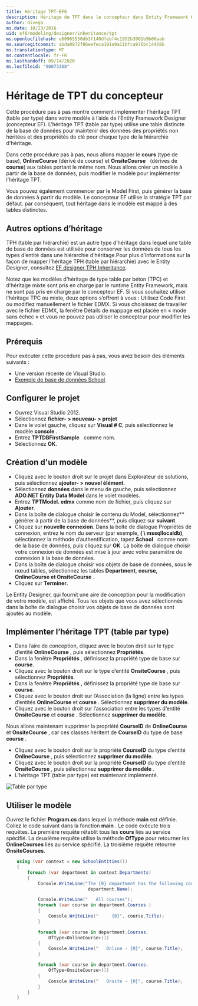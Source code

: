 ```yaml
---
title: Héritage TPT-EF6
description: Héritage de TPT dans le concepteur dans Entity Framework 6
author: divega
ms.date: 10/23/2016
uid: ef6/modeling/designer/inheritance/tpt
ms.openlocfilehash: e60965550db3f140dfebf4c1952b3901b9b00aab
ms.sourcegitcommit: abda0872f86eefeca191a9a11bfca976bc14468b
ms.translationtype: MT
ms.contentlocale: fr-FR
ms.lasthandoff: 09/14/2020
ms.locfileid: "90073368"
---
```

# <a name="designer-tpt-inheritance"></a>Héritage de TPT du concepteur
Cette procédure pas à pas montre comment implémenter l’héritage TPT (table par type) dans votre modèle à l’aide de l’Entity Framework Designer (concepteur EF). L'héritage TPT (table par type) utilise une table distincte de la base de données pour maintenir des données des propriétés non héritées et des propriétés de clé pour chaque type de la hiérarchie d'héritage.

Dans cette procédure pas à pas, nous allons mapper le **cours** (type de base), **OnlineCourse** (dérivé de course) et **OnsiteCourse**   (dérives de **course**) aux tables portant le même nom. Nous allons créer un modèle à partir de la base de données, puis modifier le modèle pour implémenter l’héritage TPT.

Vous pouvez également commencer par le Model First, puis générer la base de données à partir du modèle. Le concepteur EF utilise la stratégie TPT par défaut. par conséquent, tout héritage dans le modèle est mappé à des tables distinctes.

## <a name="other-inheritance-options"></a>Autres options d’héritage

TPH (table par hiérarchie) est un autre type d’héritage dans lequel une table de base de données est utilisée pour conserver les données de tous les types d’entité dans une hiérarchie d’héritage.Pour plus d’informations sur la façon de mapper l’héritage TPH (table par hiérarchie) avec le Entity Designer, consultez [EF designer TPH Inheritance](xref:ef6/modeling/designer/inheritance/tph). 

Notez que les modèles d’héritage de type table par béton (TPC) et d’héritage mixte sont pris en charge par le runtime Entity Framework, mais ne sont pas pris en charge par le concepteur EF. Si vous souhaitez utiliser l’héritage TPC ou mixte, deux options s’offrent à vous : Utilisez Code First ou modifiez manuellement le fichier EDMX. Si vous choisissez de travailler avec le fichier EDMX, la fenêtre Détails de mappage est placée en « mode sans échec » et vous ne pouvez pas utiliser le concepteur pour modifier les mappages.

## <a name="prerequisites"></a>Prérequis

Pour exécuter cette procédure pas à pas, vous avez besoin des éléments suivants :

- Une version récente de Visual Studio.
- [Exemple de base de données School](xref:ef6/resources/school-database).

## <a name="set-up-the-project"></a>Configurer le projet

-   Ouvrez Visual Studio 2012.
-   Sélectionnez **fichier- &gt; nouveau- &gt; projet**
-   Dans le volet gauche, cliquez sur **Visual \# C**, puis sélectionnez le modèle **console** .
-   Entrez **TPTDBFirstSample**   comme nom.
-   Sélectionnez **OK**.

## <a name="create-a-model"></a>Création d'un modèle

-   Cliquez avec le bouton droit sur le projet dans Explorateur de solutions, puis sélectionnez **ajouter- &gt; nouvel élément**.
-   Sélectionnez **données** dans le menu de gauche, puis sélectionnez **ADO.NET Entity Data Model** dans le volet modèles.
-   Entrez **TPTModel. edmx** comme nom de fichier, puis cliquez sur **Ajouter**.
-   Dans la boîte de dialogue choisir le contenu du Model, sélectionnez**   générer à partir de la base de données**, puis cliquez sur **suivant**.
-   Cliquez sur **nouvelle connexion**.
    Dans la boîte de dialogue Propriétés de connexion, entrez le nom du serveur (par exemple, **( \\ mssqllocaldb)**, sélectionnez la méthode d’authentification, tapez **School**   comme nom de la base de données, puis cliquez sur **OK**.
    La boîte de dialogue choisir votre connexion de données est mise à jour avec votre paramètre de connexion à la base de données.
-   Dans la boîte de dialogue choisir vos objets de base de données, sous le nœud tables, sélectionnez les tables **Department**, **course, OnlineCourse et OnsiteCourse** .
-   Cliquez sur **Terminer**.

Le Entity Designer, qui fournit une aire de conception pour la modification de votre modèle, est affiché. Tous les objets que vous avez sélectionnés dans la boîte de dialogue choisir vos objets de base de données sont ajoutés au modèle.

## <a name="implement-table-per-type-inheritance"></a>Implémenter l’héritage TPT (table par type)

-   Dans l’aire de conception, cliquez avec le bouton droit sur le type d’entité **OnlineCourse** , puis sélectionnez **Propriétés**.
-   Dans la fenêtre **Propriétés** , définissez la propriété type de base sur **course**.
-   Cliquez avec le bouton droit sur le type d’entité **OnsiteCourse** , puis sélectionnez **Propriétés**.
-   Dans la fenêtre **Propriétés** , définissez la propriété type de base sur **course**.
-   Cliquez avec le bouton droit sur l’Association (la ligne) entre les types d’entités **OnlineCourse** et **course** .
    Sélectionnez **supprimer du modèle**.
-   Cliquez avec le bouton droit sur l’association entre les types d’entité **OnsiteCourse** et **course** .
    Sélectionnez **supprimer du modèle**.

Nous allons maintenant supprimer la propriété **CourseID** de **OnlineCourse** et **OnsiteCourse** , car ces classes héritent de **CourseID** du type de base **course** .

-   Cliquez avec le bouton droit sur la propriété **CourseID** du type d’entité **OnlineCourse** , puis sélectionnez **supprimer du modèle**.
-   Cliquez avec le bouton droit sur la propriété **CourseID** du type d’entité **OnsiteCourse** , puis sélectionnez **supprimer du modèle** .
-   L'héritage TPT (table par type) est maintenant implémenté.

![Table par type](~/ef6/media/tpt.png)

## <a name="use-the-model"></a>Utiliser le modèle

Ouvrez le fichier **Program.cs** dans lequel la méthode **main** est définie. Collez le code suivant dans la fonction **main** . Le code exécute trois requêtes. La première requête rétablit tous les **cours** liés au service spécifié. La deuxième requête utilise la méthode **OfType** pour retourner les **OnlineCourses** liés au service spécifié. La troisième requête retourne **OnsiteCourses**.

``` csharp
    using (var context = new SchoolEntities())
    {
        foreach (var department in context.Departments)
        {
            Console.WriteLine("The {0} department has the following courses:",
                               department.Name);

            Console.WriteLine("   All courses");
            foreach (var course in department.Courses )
            {
                Console.WriteLine("     {0}", course.Title);
            }

            foreach (var course in department.Courses.
                OfType<OnlineCourse>())
            {
                Console.WriteLine("   Online - {0}", course.Title);
            }

            foreach (var course in department.Courses.
                OfType<OnsiteCourse>())
            {
                Console.WriteLine("   Onsite - {0}", course.Title);
            }
        }
    }
```
